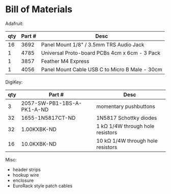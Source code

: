 <!-- SPDX-License-Identifier: CC-BY-SA-4.0 OR MIT -->
<!-- SPDX-FileCopyrightText: Copyright 2024 Sam Blenny -->
# Bill of Materials

Adafruit:

| qty | Part # | Desc                                           |
| --- | ------ | ---------------------------------------------- |
| 16  |   3692 | Panel Mount 1/8" / 3.5mm TRS Audio Jack        |
|  1  |   4785 | Universal Proto-board PCBs 4cm x 6cm - 3 Pack  |
|  1  |   3857 | Feather M4 Express                             |
|  1  |   4056 | Panel Mount Cable USB C to Micro B Male - 30cm |

DigiKey:

| qty | Part #                     | Desc                                   |
| --- | -------------------------- | -------------------------------------- |
| 3   | 2057-SW-PB1-1BS-A-PK1-A-ND | momentary pushbuttons                  |
| 32  | 1655-1N5817CT-ND           | 1N5817 Schottky diodes                 |
| 32  | 1.00KXBK-ND                | 1 kΩ 1/4W through hole resistors       |
| 16  | 10.0KXBK-ND                | 10 kΩ 1/4W through hole resistors      |

Misc:

- header strips
- hookup wire
- enclosure
- EuroRack style patch cables
